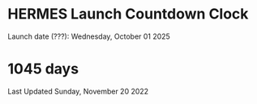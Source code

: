 # HERMES Launch Countdown Clock

Launch date (???): Wednesday, October 01 2025
# 1045 days

Last Updated Sunday, November 20 2022